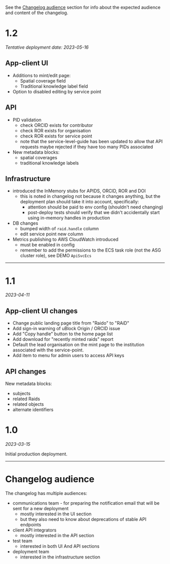 See the [Changelog audience](#changelog-audience) section for info about 
 the expected audience and content of the changelog.

# 1.2

_Tentative deployment date: 2023-05-16_

## App-client UI
* Additions to mint/edit page:
  * Spatial coverage field
  * Traditional knowledge label field
* Option to disabled editing by service point

## API 
* PID validation
  * check ORCID exists for contributor
  * check ROR exists for organisation
  * check ROR exists for service point
  * note that the service-level-guide has been updated to allow that API 
    requests maybe rejected if they have too many PIDs associated
* New metadata blocks:
  * spatial coverages
  * traditional knowledge labels

## Infrastructure
* introduced the InMemory stubs for APIDS, ORCID, ROR and DOI
  * this is noted in changelog not because it changes anything, but the 
    deployment plan should take it into account, specifically: 
    * attention should be paid to env config (shouldn't need changing)
    * post-deploy tests should verify that we didn't accidentally start using 
      in-memory handles in production
* DB changes 
  * bumped width of `raid.handle` column
  * edit service point new column
* Metrics publishing to AWS CloudWatch introduced
  * must be enabled in config
  * remember to add the permissions to the ECS task role (not the ASG 
    cluster role), see DEMO `ApiSvcEcs`

---

# 1.1

_2023-04-11_

## App-client UI changes 

* Change public landing page title from "Raido" to "RAiD"
* Add sign-in warning of uBlock Origin / ORCID issue
* Add "Copy handle" button to the home page list
* Add download for "recently minted raids" report
* Default the lead organisation on the mint page to the institution
  associated with the service-point.
* Add item to menu for admin users to access API keys

## API changes

New metadata blocks:
* subjects 
* related Raids
* related objects 
* alternate identifiers


# 1.0

_2023-03-15_

Initial production deployment.

---

# Changelog audience

The changelog has multiple audiences:
* communications team - for preparing the notification email that
  will be sent for a new deployment
  * mostly interested in the UI section
  * but they also need to know about deprecations of stable API endpoints
* client API integrators
  * mostly interested in the API section
* test team
  * interested in both UI And API sections
* deployment team
  * interested in the infrastructure section
